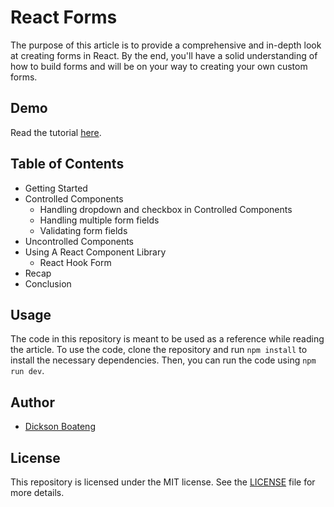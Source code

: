 ﻿# React Forms

The purpose of this article is to provide a comprehensive and in-depth look at creating forms in React. By the end, you'll have a solid understanding of how to build forms and will be on your way to creating your own custom forms.

## Demo

Read the tutorial [here](https://ljaisodf).

## Table of Contents

- Getting Started
- Controlled Components
  - Handling dropdown and checkbox in Controlled Components
  - Handling multiple form fields
  - Validating form fields
- Uncontrolled Components
- Using A React Component Library
  - React Hook Form
- Recap
- Conclusion

## Usage

The code in this repository is meant to be used as a reference while reading the article. To use the code, clone the repository and run `npm install` to install the necessary dependencies. Then, you can run the code using `npm run dev`.

## Author

- [Dickson Boateng](https://www.twitter.com/alege_dev)

## License

This repository is licensed under the MIT license. See the [LICENSE](LICENSE.md) file for more details.
